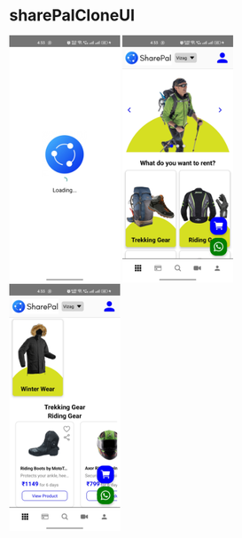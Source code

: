 # sharePalCloneUI
<img src="Screenshots/splashScreen.jpg" alt="Alt text" width="200px">
<img src="Screenshots/homeScreen.jpg" alt="Alt text" width="200px">

<a href='https://youtube.com/shorts/Qg6o3DB7Xhw?feature=share'  >
<img src="Screenshots/homescreen1.jpg" alt="Tumbnail" width="200px">
</a>
